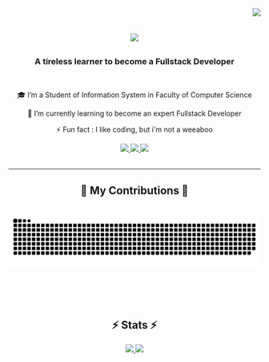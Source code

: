 <img align="right" src="https://visitor-badge.laobi.icu/badge?page_id=hafidhanifan.hafidhanifan" />

<h1 align="center">
    <img src="https://readme-typing-svg.herokuapp.com/?font=Righteous&size=35&center=true&vCenter=true&width=500&height=70&duration=4000&lines=Hi+There!+👋;+I'm+Hafid+Hanifan!;" />
</h1>

<h3 align="center">A tireless learner to become a Fullstack Developer</h3>

<br/>

<div align="center">
 
 🎓 I’m a Student of Information System in Faculty of Computer Science
 
 🌱 I’m currently learning to become an expert Fullstack Developer

⚡ Fun fact : I like coding, but i'm not a weeaboo

 </div>
 
<div align="center"> 
  <a href="mailto:hafid.hanifan123@gmail.com">
    <img src="https://img.shields.io/badge/Gmail-333333?style=for-the-badge&logo=gmail&logoColor=red" />
  </a>
  <a href="https://linkedin.com/in/hafid-hanifan" target="_blank">
    <img src="https://img.shields.io/badge/LinkedIn-0077B5?style=for-the-badge&logo=linkedin&logoColor=white" target="_blank" />
  </a>
  <a href="instagram.com/hafidhnfn_" target="_blank">
     <img src="https://img.shields.io/badge/Instagram-E4405F?style=for-the-badge&logo=instagram&logoColor=white" target="_blank" /> <!-- sqlite, safari, google-chrome are other good icon options -->
  </a>
</div>


<br/>
<hr/>

<div align="center">
  <h2>🐍 My Contributions 🐍</h2>
  <br>
  <img alt="snake eating my contributions" src="https://raw.githubusercontent.com/hafidhanifan/hafidhanifan/output/github-contribution-grid-snake.svg" />
  
  <br/><br/><br/>
</div>

<h2 align="center">⚡ Stats ⚡</h2>
<div align=center>
    <a href="https://github.com/hafidhanifan">
  <img height="180em" src="https://github-readme-stats-eight-theta.vercel.app/api?username=hafidhanifan&show_icons=true&theme=algolia&include_all_commits=true&count_private=true"/>
  <img height="180em" src="https://github-readme-stats-eight-theta.vercel.app/api/top-langs/?username=hafidhanifan&layout=compact&layout=compact&theme=algolia"/>
</a>
</div>





